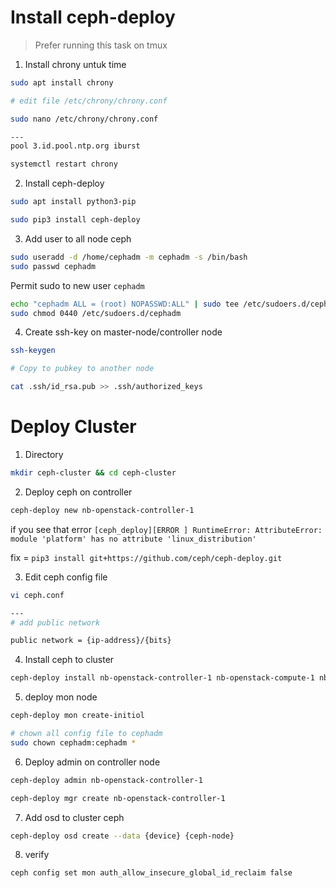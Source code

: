 # Install ceph-deploy

> Prefer running this task on tmux

1. Install chrony untuk time

```bash
sudo apt install chrony

# edit file /etc/chrony/chrony.conf

sudo nano /etc/chrony/chrony.conf

---
pool 3.id.pool.ntp.org iburst

systemctl restart chrony
```

2. Install ceph-deploy

```bash
sudo apt install python3-pip

sudo pip3 install ceph-deploy
```

3. Add user to all node ceph

```bash
sudo useradd -d /home/cephadm -m cephadm -s /bin/bash
sudo passwd cephadm
```

Permit sudo to new user `cephadm`

```bash
echo "cephadm ALL = (root) NOPASSWD:ALL" | sudo tee /etc/sudoers.d/cephadm
sudo chmod 0440 /etc/sudoers.d/cephadm
```

4. Create ssh-key on master-node/controller node

```bash
ssh-keygen

# Copy to pubkey to another node

cat .ssh/id_rsa.pub >> .ssh/authorized_keys
```

# Deploy Cluster

1. Directory

```bash
mkdir ceph-cluster && cd ceph-cluster
```

2. Deploy ceph on controller

```bash
ceph-deploy new nb-openstack-controller-1
```

if you see that error
`[ceph_deploy][ERROR ] RuntimeError: AttributeError: module 'platform' has no attribute 'linux_distribution'`

fix = `pip3 install git+https://github.com/ceph/ceph-deploy.git`

3. Edit ceph config file

```bash
vi ceph.conf

---
# add public network

public network = {ip-address}/{bits}
```

4. Install ceph to cluster

```bash
ceph-deploy install nb-openstack-controller-1 nb-openstack-compute-1 nb-openstack-compute-2
```

5. deploy mon node 

```bash
ceph-deploy mon create-initiol

# chown all config file to cephadm
sudo chown cephadm:cephadm *
```

6. Deploy admin on controller node

```bash
ceph-deploy admin nb-openstack-controller-1

ceph-deploy mgr create nb-openstack-controller-1
```

7. Add osd to cluster ceph

```bash
ceph-deploy osd create --data {device} {ceph-node}
```

8. verify

```bash
ceph config set mon auth_allow_insecure_global_id_reclaim false
```
